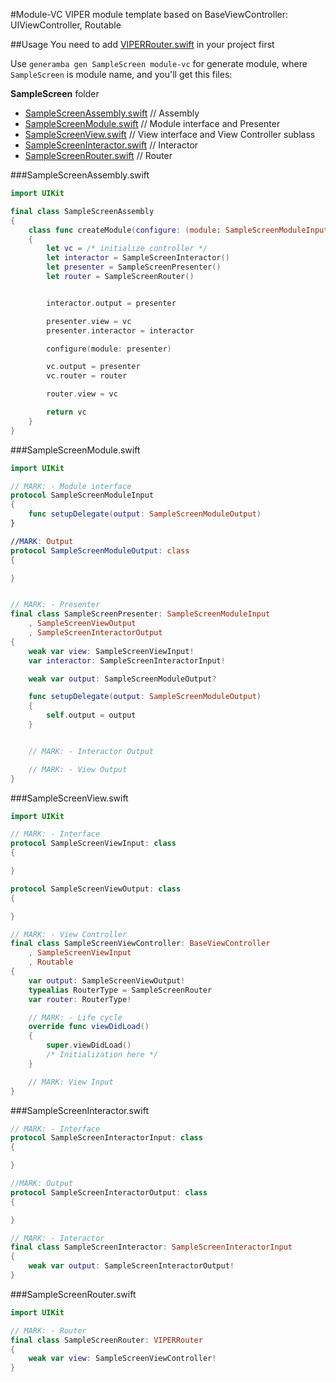 #Module-VC
VIPER module template based on BaseViewController: UIViewController, Routable


##Usage
You need to add [VIPERRouter.swift](https://github.com/MaksimBazarov/swift-templates/blob/master/Router/VIPERRouter.swift) in your project first

Use  `generamba gen SampleScreen module-vc` for generate module, where `SampleScreen` is module name, and you'll get this files:

**SampleScreen** folder
- [SampleScreenAssembly.swift](#samplescreenassemblyswift) // Assembly
- [SampleScreenModule.swift](#samplescreenmoduleswift) // Module interface and Presenter
- [SampleScreenView.swift](#samplescreenviewswift) // View interface and View Controller sublass 
- [SampleScreenInteractor.swift](#samplescreeninteractorswift) // Interactor
- [SampleScreenRouter.swift](#samplescreenrouterswift) // Router


###SampleScreenAssembly.swift
```swift
import UIKit

final class SampleScreenAssembly
{
    class func createModule(configure: (module: SampleScreenModuleInput) -> Void) -> SampleScreenViewController
    {
        let vc = /* initialize controller */
        let interactor = SampleScreenInteractor()
        let presenter = SampleScreenPresenter()
        let router = SampleScreenRouter()


        interactor.output = presenter

        presenter.view = vc
        presenter.interactor = interactor

        configure(module: presenter)

        vc.output = presenter
        vc.router = router

        router.view = vc

        return vc
    }
}
```
###SampleScreenModule.swift
```swift
import UIKit

// MARK: - Module interface
protocol SampleScreenModuleInput
{
    func setupDelegate(output: SampleScreenModuleOutput)
}

//MARK: Output
protocol SampleScreenModuleOutput: class
{

}


// MARK: - Presenter
final class SampleScreenPresenter: SampleScreenModuleInput
    , SampleScreenViewOutput
    , SampleScreenInteractorOutput
{
    weak var view: SampleScreenViewInput!
    var interactor: SampleScreenInteractorInput!

    weak var output: SampleScreenModuleOutput?

    func setupDelegate(output: SampleScreenModuleOutput)
    {
        self.output = output
    }


    // MARK: - Interactor Output

    // MARK: - View Output
}
```


###SampleScreenView.swift
```swift
import UIKit

// MARK: - Interface
protocol SampleScreenViewInput: class
{

}

protocol SampleScreenViewOutput: class
{

}

// MARK: - View Controller
final class SampleScreenViewController: BaseViewController
    , SampleScreenViewInput
	, Routable
{
    var output: SampleScreenViewOutput!
    typealias RouterType = SampleScreenRouter
    var router: RouterType!

    // MARK: - Life cycle
    override func viewDidLoad()
    {
        super.viewDidLoad()
        /* Initialization here */
    }

    // MARK: View Input
}
```

###SampleScreenInteractor.swift
```swift
// MARK: - Interface
protocol SampleScreenInteractorInput: class
{

}

//MARK: Output
protocol SampleScreenInteractorOutput: class
{

}

// MARK: - Interactor
final class SampleScreenInteractor: SampleScreenInteractorInput
{
    weak var output: SampleScreenInteractorOutput!
}
```

###SampleScreenRouter.swift
```swift
import UIKit

// MARK: - Router
final class SampleScreenRouter: VIPERRouter
{
    weak var view: SampleScreenViewController!
}
```
